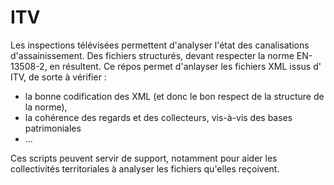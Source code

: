 # ITV
Les inspections télévisées permettent d'analyser l'état des canalisations d'assainissement. Des fichiers structurés, devant respecter la norme EN-13508-2, en résultent.
Ce répos permet d'anlayser les fichiers XML issus d' ITV, de sorte à vérifier :

* la bonne codification des XML (et donc le bon respect de la structure de la norme), 
* la cohérence des regards et des collecteurs, vis-à-vis des bases patrimoniales
* ...

Ces scripts peuvent servir de support, notamment pour aider les collectivités territoriales à analyser les fichiers qu'elles reçoivent.

